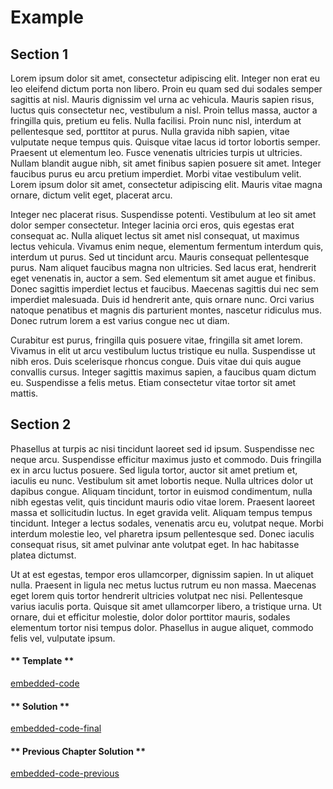 # Example

## Section 1
Lorem ipsum dolor sit amet, consectetur adipiscing elit. Integer non erat eu leo eleifend dictum porta non libero. Proin eu quam sed dui sodales semper sagittis at nisl. Mauris dignissim vel urna ac vehicula. Mauris sapien risus, luctus quis consectetur nec, vestibulum a nisl. Proin tellus massa, auctor a fringilla quis, pretium eu felis. Nulla facilisi. Proin nunc nisl, interdum at pellentesque sed, porttitor at purus. Nulla gravida nibh sapien, vitae vulputate neque tempus quis. Quisque vitae lacus id tortor lobortis semper. Praesent ut elementum leo. Fusce venenatis ultricies turpis ut ultricies. Nullam blandit augue nibh, sit amet finibus sapien posuere sit amet. Integer faucibus purus eu arcu pretium imperdiet. Morbi vitae vestibulum velit. Lorem ipsum dolor sit amet, consectetur adipiscing elit. Mauris vitae magna ornare, dictum velit eget, placerat arcu.

Integer nec placerat risus. Suspendisse potenti. Vestibulum at leo sit amet dolor semper consectetur. Integer lacinia orci eros, quis egestas erat consequat ac. Nulla aliquet lectus sit amet nisl consequat, ut maximus lectus vehicula. Vivamus enim neque, elementum fermentum interdum quis, interdum ut purus. Sed ut tincidunt arcu. Mauris consequat pellentesque purus. Nam aliquet faucibus magna non ultricies. Sed lacus erat, hendrerit eget venenatis in, auctor a sem. Sed elementum sit amet augue et finibus. Donec sagittis imperdiet lectus et faucibus. Maecenas sagittis dui nec sem imperdiet malesuada. Duis id hendrerit ante, quis ornare nunc. Orci varius natoque penatibus et magnis dis parturient montes, nascetur ridiculus mus. Donec rutrum lorem a est varius congue nec ut diam.

Curabitur est purus, fringilla quis posuere vitae, fringilla sit amet lorem. Vivamus in elit ut arcu vestibulum luctus tristique eu nulla. Suspendisse ut nibh eros. Duis scelerisque rhoncus congue. Duis vitae dui quis augue convallis cursus. Integer sagittis maximus sapien, a faucibus quam dictum eu. Suspendisse a felis metus. Etiam consectetur vitae tortor sit amet mattis.

## Section 2
Phasellus at turpis ac nisi tincidunt laoreet sed id ipsum. Suspendisse nec neque arcu. Suspendisse efficitur maximus justo et commodo. Duis fringilla ex in arcu luctus posuere. Sed ligula tortor, auctor sit amet pretium et, iaculis eu nunc. Vestibulum sit amet lobortis neque. Nulla ultrices dolor ut dapibus congue. Aliquam tincidunt, tortor in euismod condimentum, nulla nibh egestas velit, quis tincidunt mauris odio vitae lorem. Praesent laoreet massa et sollicitudin luctus. In eget gravida velit. Aliquam tempus tempus tincidunt. Integer a lectus sodales, venenatis arcu eu, volutpat neque. Morbi interdum molestie leo, vel pharetra ipsum pellentesque sed. Donec iaculis consequat risus, sit amet pulvinar ante volutpat eget. In hac habitasse platea dictumst.

Ut at est egestas, tempor eros ullamcorper, dignissim sapien. In ut aliquet nulla. Praesent in ligula nec metus luctus rutrum eu non massa. Maecenas eget lorem quis tortor hendrerit ultricies volutpat nec nisi. Pellentesque varius iaculis porta. Quisque sit amet ullamcorper libero, a tristique urna. Ut ornare, dui et efficitur molestie, dolor dolor porttitor mauris, sodales elementum tortor nisi tempus dolor. Phasellus in augue aliquet, commodo felis vel, vulputate ipsum.


<!-- tabs:start -->

#### ** Template **

[embedded-code](./assets/template.rs ':include :type=code')

#### ** Solution **

[embedded-code-final](./assets/solution.rs ':include :type=code')

#### ** Previous Chapter Solution **

[embedded-code-previous](./assets/previous.rs ':include :type=code')

<!-- tabs:end -->